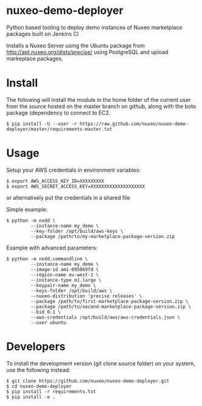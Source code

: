 # nuxeo-demo-deployer

Python based tooling to deploy demo instances of Nuxeo marketplace packages built
on Jenkins CI

Installs a Nuxeo Server using the Ubuntu package from
http://apt.nuxeo.org/dists/precise/ using PostgreSQL and upload markeplace packages.

# Install

The following will install the module in the home folder of the current user
from the source hosted on the master branch on github, along with the boto
package (dependency to connect to EC2.

    $ pip install -U --user -r https://raw.github.com/nuxeo/nuxeo-demo-deployer/master/requirements-master.txt

# Usage

Setup your AWS credentials in environment variables:

    $ export AWS_ACCESS_KEY_ID=XXXXXXXXX
    $ export AWS_SECRET_ACCESS_KEY=XXXXXXXXXXXXXXXXXXXX

or alternatively put the credentials in a shared file

Simple example:

    $ python -m nxdd \
             --instance-name my_demo \
             --key-folder /opt/build/aws-keys \
             --package /path/to/my-marketplace-package-version.zip

Example with advanced parameters:

    $ python -m nxdd.commandline \
             --instance-name my_demo \
             --image-id ami-895069fd \
             --region-name eu-west-1 \
             --instance-type m1.large \
             --keypair-name my_demo \
             --keys-folder /opt/build/aws \
             --nuxeo-distribution 'precise releases' \
             --package /path/to/first-marketplace-package-version.zip \
             --package /path/to/second-marketplace-package-version.zip \
             --bid 0.1 \
             --aws-credentials /opt/build/aws/aws-credentials.json \
             --user ubuntu


# Developers

To install the development version (git clone source folder) on your system,
use the following instead:

    $ git clone https://github.com/nuxeo/nuxeo-demo-deployer.git
    $ cd nuxeo-demo-deployer
    $ pip install -r requirements.txt
    $ pip install -e .
